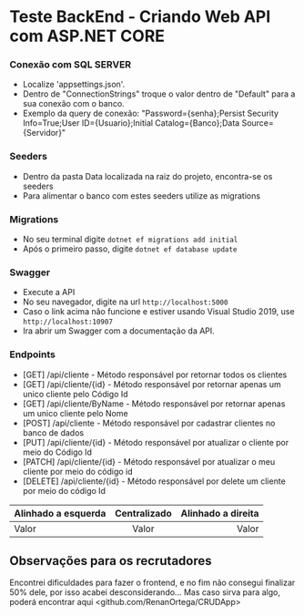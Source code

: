 # Teste BackEnd - Criando Web API com ASP.NET CORE

### Conexão com SQL SERVER

* Localize 'appsettings.json'.
* Dentro de "ConnectionStrings" troque o valor dentro de "Default" para a sua conexão com o banco.
* Exemplo da query de conexão: "Password={senha};Persist Security Info=True;User ID={Usuario};Initial Catalog={Banco};Data Source={Servidor}"

### Seeders

* Dentro da pasta Data localizada na raiz do projeto, encontra-se os seeders
* Para alimentar o banco com estes seeders utilize as migrations

### Migrations

* No seu terminal digite `` dotnet ef migrations add initial ``
* Após o primeiro passo, digite `` dotnet ef database update ``

### Swagger
* Execute a API
* No seu navegador, digite na url `http://localhost:5000`
* Caso o link acima não funcione e estiver usando Visual Studio 2019, use `http://localhost:10907`
* Ira abrir um Swagger com a documentação da API.

### Endpoints
* [GET]     /api/cliente - Método responsável por retornar todos os clientes
* [GET]     /api/cliente/{id} - Método responsável por retornar apenas um unico cliente pelo Código Id
* [GET]     /api/cliente/ByName - Método responsável por retornar apenas um unico cliente pelo Nome
* [POST]    /api/cliente - Método responsável por cadastrar clientes no banco de dados
* [PUT]     /api/cliente/{id} - Método responsável por atualizar o cliente por meio do Código Id
* [PATCH]   /api/cliente/{id} - Método responsável por atualizar o meu cliente por meio do código id
* [DELETE]  /api/cliente/{id} - Método responsável por delete um cliente por meio do código Id

Alinhado a esquerda | Centralizado | Alinhado a direita
:--------- | :------: | -------:
Valor | Valor | Valor

## Observações para os recrutadores
Encontrei dificuldades para fazer o frontend, e no fim não consegui finalizar 50% dele, por isso acabei desconsiderando... Mas caso sirva para algo, poderá encontrar aqui <github.com/RenanOrtega/CRUDApp>
